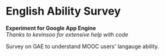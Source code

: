 # English Ability Survey
<b>Experiment for Google App Engine</b><br>
<i>Thanks to kevinsoo for extensive help with code</i>

Survey on GAE to understand MOOC users' langauge ability.
